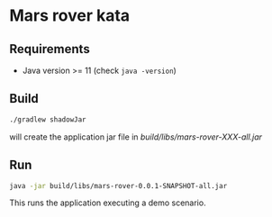 # Mars rover kata

## Requirements

- Java version >= 11 (check `java -version`)

## Build

```bash
./gradlew shadowJar
```

will create the application jar file in _build/libs/mars-rover-XXX-all.jar_

## Run

```bash
java -jar build/libs/mars-rover-0.0.1-SNAPSHOT-all.jar
```

This runs the application executing a demo scenario.
